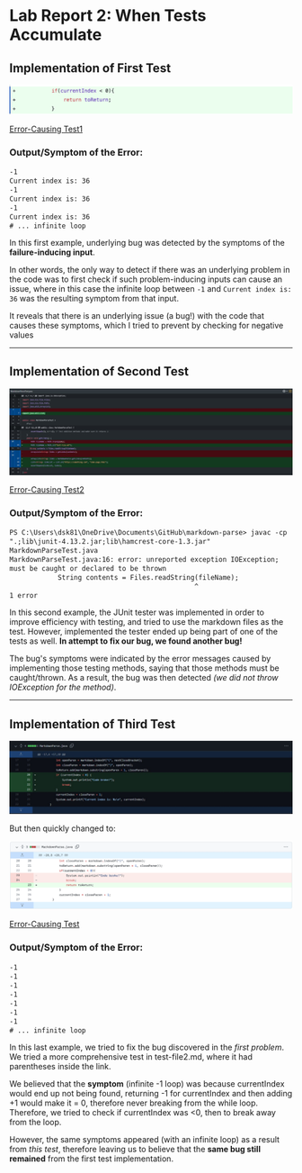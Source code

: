 # Lab Report 2: When Tests Accumulate

## **Implementation of First Test**
![Example1](update1.png)

[Error-Causing Test1](https://github.com/KXVlNY/markdown-parse/commit/491fedb66d3d9288a52c1fb68ce2626ebdc6445e)

### **Output/Symptom of the Error:**
```
-1
Current index is: 36
-1
Current index is: 36
-1
Current index is: 36
# ... infinite loop

```

In this first example, underlying bug was detected by the symptoms of the **failure-inducing input**. 

In other words, the only way to detect if there was an underlying problem in the code was to first check if such problem-inducing inputs can cause an issue, where in this case the infinite loop between `-1` and `Current index is: 36` was the resulting symptom from that input. 

It reveals that there is an underlying issue (a bug!) with the code that causes these symptoms, which I tried to prevent by checking for negative values
***

## **Implementation of Second Test**

![Example2](example2.jpg)

[Error-Causing Test2](https://github.com/KXVlNY/markdown-parse/commit/41d634f0afecf7263cce77f26aaa640fc9871ba2)

### **Output/Symptom of the Error:**

```
PS C:\Users\dsk81\OneDrive\Documents\GitHub\markdown-parse> javac -cp ".;lib\junit-4.13.2.jar;lib\hamcrest-core-1.3.jar" MarkdownParseTest.java
MarkdownParseTest.java:16: error: unreported exception IOException; must be caught or declared to be thrown
            String contents = Files.readString(fileName);
                                              ^
1 error

```

In this second example, the JUnit tester was implemented in order to improve efficiency with testing, and tried to use the markdown files as the test. However, implemented the tester ended up being part of one of the tests as well. **In attempt to fix our bug, we found another bug!**

The bug's symptoms were indicated by the error messages caused by implementing those testing methods, saying that those methods must be caught/thrown. As a result, the bug was then detected *(we did not throw IOException for the method)*.

***

## **Implementation of Third Test**

![Example3](example3.jpg)

But then quickly changed to: 

![Example4](update2.png)

[Error-Causing Test](https://github.com/KXVlNY/markdown-parse/commit/9f13c4b9a703ef8374aef408b1e8cb28cb5fc71f)

### **Output/Symptom of the Error:**

```
-1
-1
-1
-1
-1
-1
-1
# ... infinite loop
```

In this last example, we tried to fix the bug discovered in the *first problem*. We tried a more comprehensive test in test-file2.md, where it had parentheses inside the link. 

We believed that the **symptom** (infinite -1 loop) was because currentIndex would end up not being found, returning -1 for currentIndex and then adding +1 would make it = 0, therefore never breaking from the while loop. Therefore, we tried to check if currentIndex was <0, then to break away from the loop. 

However, the same symptoms appeared (with an infinite loop) as a result from *this test*, therefore leaving us to believe that the **same bug still remained** from the first test implementation.

